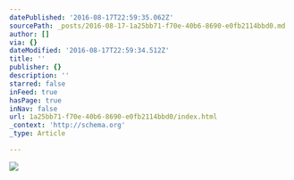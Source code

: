 ```yaml
---
datePublished: '2016-08-17T22:59:35.062Z'
sourcePath: _posts/2016-08-17-1a25bb71-f70e-40b6-8690-e0fb2114bbd0.md
author: []
via: {}
dateModified: '2016-08-17T22:59:34.512Z'
title: ''
publisher: {}
description: ''
starred: false
inFeed: true
hasPage: true
inNav: false
url: 1a25bb71-f70e-40b6-8690-e0fb2114bbd0/index.html
_context: 'http://schema.org'
_type: Article

---
```

![](https://the-grid-user-content.s3-us-west-2.amazonaws.com/bddbba4f-ff79-4183-9feb-2c0a54c05824.png)
